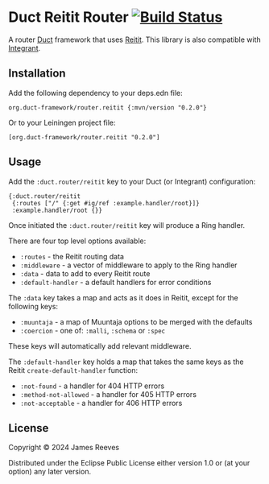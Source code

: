 # Duct Reitit Router [![Build Status](https://github.com/duct-framework/router.reitit/actions/workflows/test.yml/badge.svg)](https://github.com/duct-framework/router.reitit/actions/workflows/test.yml)

A router [Duct][] framework that uses [Reitit][]. This library is also
compatible with [Integrant][].

[duct]: https://github.com/duct-framework/duct
[reitit]: https://github.com/metosin/reitit
[integrant]: https://github.com/weavejester/integrant

## Installation

Add the following dependency to your deps.edn file:

    org.duct-framework/router.reitit {:mvn/version "0.2.0"}

Or to your Leiningen project file:

    [org.duct-framework/router.reitit "0.2.0"]

## Usage

Add the `:duct.router/reitit` key to your Duct (or Integrant)
configuration:

```edn
{:duct.router/reitit
 {:routes ["/" {:get #ig/ref :example.handler/root}]}
 :example.handler/root {}}
```

Once initiated the `:duct.router/reitit` key will produce a Ring
handler.

There are four top level options available:

- `:routes` - the Reitit routing data
- `:middleware` - a vector of middleware to apply to the Ring handler
- `:data` - data to add to every Reitit route
- `:default-handler` - a default handlers for error conditions

The `:data` key takes a map and acts as it does in Reitit, except for
the following keys:

- `:muuntaja` - a map of Muuntaja options to be merged with the defaults
- `:coercion` - one of: `:malli`, `:schema` or `:spec`

These keys will automatically add relevant middleware.

The `:default-handler` key holds a map that takes the same keys as the
Reitit `create-default-handler` function:

- `:not-found` - a handler for 404 HTTP errors
- `:method-not-allowed` - a handler for 405 HTTP errors
- `:not-acceptable` - a handler for 406 HTTP errors

## License

Copyright © 2024 James Reeves

Distributed under the Eclipse Public License either version 1.0 or (at
your option) any later version.

